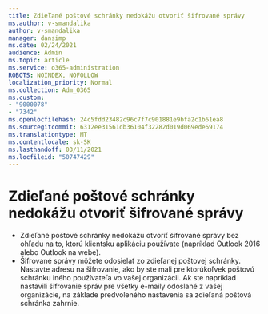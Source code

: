 ```yaml
---
title: Zdieľané poštové schránky nedokážu otvoriť šifrované správy
ms.author: v-smandalika
author: v-smandalika
manager: dansimp
ms.date: 02/24/2021
audience: Admin
ms.topic: article
ms.service: o365-administration
ROBOTS: NOINDEX, NOFOLLOW
localization_priority: Normal
ms.collection: Adm_O365
ms.custom:
- "9000078"
- "7342"
ms.openlocfilehash: 24c5fdd23482c96c7f7c901881e9bfa2c1b61ea8
ms.sourcegitcommit: 6312ee31561db36104f32282d019d069ede69174
ms.translationtype: MT
ms.contentlocale: sk-SK
ms.lasthandoff: 03/11/2021
ms.locfileid: "50747429"
---
```

# <a name="shared-mailboxes-cant-open-encrypted-messages"></a>Zdieľané poštové schránky nedokážu otvoriť šifrované správy

- Zdieľané poštové schránky nedokážu otvoriť šifrované správy bez ohľadu na to, ktorú klientsku aplikáciu používate (napríklad Outlook 2016 alebo Outlook na webe).
- Šifrované správy môžete odosielať zo zdieľanej poštovej schránky. Nastavte adresu na šifrovanie, ako by ste mali pre ktorúkoľvek poštovú schránku iného používateľa vo vašej organizácii. Ak ste napríklad nastavili šifrovanie správ pre všetky e-maily odoslané z vašej organizácie, na základe predvoleného nastavenia sa zdieľaná poštová schránka zahrnie.
